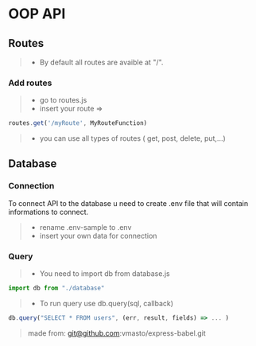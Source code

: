 # OOP API
## Routes
> - By default all routes are avaible at "/".
### Add routes
> - go to routes.js
> - insert your route =>
```javascript
routes.get('/myRoute', MyRouteFunction)
``` 
> - you can use all types of routes ( get, post, delete, put,...)
## Database
### Connection
To connect API to the database u need to create .env file that will contain informations to connect. 
> - rename .env-sample to .env
> - insert your own data for connection
### Query
> - You need to import db from database.js
```javascript
import db from "./database"
``` 
> - To run query use db.query(sql, callback)
```javascript
db.query("SELECT * FROM users", (err, result, fields) => ... )
``` 

> made from: git@github.com:vmasto/express-babel.git
